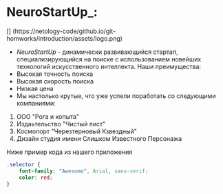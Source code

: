 # NeuroStartUp_:
[] (https://netology-code/github.io/git-homworks/introduction/assets/logo.png)
* *NeuroStartUp* - динамически развивающийся стартап, специализирующийся на поиске с использованием новейших технологий искусственного интеллекта.
Наши преимущества:
* Высокая точность поиска
* Высокая скорость поиска
* Низкая цена
* Мы настолько крутые, что уже успели поработать со следующими компаниями:
1. ООО "Рога и копыта"
2. Издаьтельство "Чистый лист"
3. Космопорт "Черезтерновый Кзвездный"
4. Дизайн студия имени Слишком Известного Персонажа

Ниже пример кода из нашего приложения
```css
.selector {
    font-family: "Awesome", Arial, sans-serif;
    color: red;
}
```